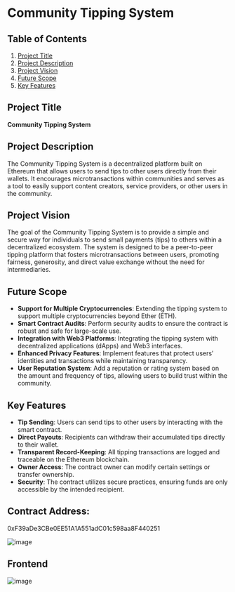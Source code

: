# Community Tipping System

## Table of Contents

1. [Project Title](#project-title)
2. [Project Description](#project-description)
3. [Project Vision](#project-vision)
4. [Future Scope](#future-scope)
5. [Key Features](#key-features)

## Project Title

**Community Tipping System**

## Project Description

The Community Tipping System is a decentralized platform built on Ethereum that allows users to send tips to other users directly from their wallets. It encourages microtransactions within communities and serves as a tool to easily support content creators, service providers, or other users in the community.

## Project Vision

The goal of the Community Tipping System is to provide a simple and secure way for individuals to send small payments (tips) to others within a decentralized ecosystem. The system is designed to be a peer-to-peer tipping platform that fosters microtransactions between users, promoting fairness, generosity, and direct value exchange without the need for intermediaries.

## Future Scope

- **Support for Multiple Cryptocurrencies**: Extending the tipping system to support multiple cryptocurrencies beyond Ether (ETH).
- **Smart Contract Audits**: Perform security audits to ensure the contract is robust and safe for large-scale use.
- **Integration with Web3 Platforms**: Integrating the tipping system with decentralized applications (dApps) and Web3 interfaces.
- **Enhanced Privacy Features**: Implement features that protect users’ identities and transactions while maintaining transparency.
- **User Reputation System**: Add a reputation or rating system based on the amount and frequency of tips, allowing users to build trust within the community.

## Key Features

- **Tip Sending**: Users can send tips to other users by interacting with the smart contract.
- **Direct Payouts**: Recipients can withdraw their accumulated tips directly to their wallet.
- **Transparent Record-Keeping**: All tipping transactions are logged and traceable on the Ethereum blockchain.
- **Owner Access**: The contract owner can modify certain settings or transfer ownership.
- **Security**: The contract utilizes secure practices, ensuring funds are only accessible by the intended recipient.

## Contract Address:
0xF39aDe3CBe0EE51A1A551adC01c598aa8F440251

![image](https://github.com/user-attachments/assets/9db5e1f8-a7db-4cee-9bdf-63dd67ce945c)

## Frontend

![image](https://github.com/user-attachments/assets/c34119c3-3d8f-4fd4-b7da-485c76cbca0c)

